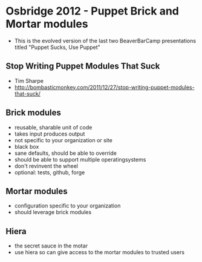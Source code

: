 # Osbridge 2012 - Puppet Brick and Mortar modules

* This is the evolved version of the last two BeaverBarCamp presentations titled "Puppet Sucks, Use Puppet"

## Stop Writing Puppet Modules That Suck

* Tim Sharpe
* http://bombasticmonkey.com/2011/12/27/stop-writing-puppet-modules-that-suck/

## Brick modules

* reusable, sharable unit of code
* takes input produces output
* not specific to your organization or site
* black box
* sane defaults, should be able to override
* should be able to support multiple operatingsystems
* don't revinvent the wheel
* optional: tests, github, forge

## Mortar modules

* configuration specific to your organization
* should leverage brick modules

## Hiera 

* the secret sauce in the motar
* use hiera so can give access to the mortar modules to trusted users
